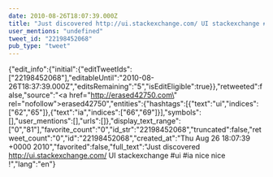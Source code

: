 ```yaml
---
date: 2010-08-26T18:07:39.000Z
title: "Just discovered http://ui.stackexchange.com/ UI stackexchange #ui #ia nice nice !″"
user_mentions: "undefined"
tweet_id: "22198452068"
pub_type: "tweet"
---
```

{"edit_info":{"initial":{"editTweetIds":["22198452068"],"editableUntil":"2010-08-26T18:37:39.000Z","editsRemaining":"5","isEditEligible":true}},"retweeted":false,"source":"<a href=\"http://erased42750.com\" rel=\"nofollow\">erased42750</a>","entities":{"hashtags":[{"text":"ui","indices":["62","65"]},{"text":"ia","indices":["66","69"]}],"symbols":[],"user_mentions":[],"urls":[]},"display_text_range":["0","81"],"favorite_count":"0","id_str":"22198452068","truncated":false,"retweet_count":"0","id":"22198452068","created_at":"Thu Aug 26 18:07:39 +0000 2010","favorited":false,"full_text":"Just discovered http://ui.stackexchange.com/ UI stackexchange #ui #ia nice nice !","lang":"en"}
